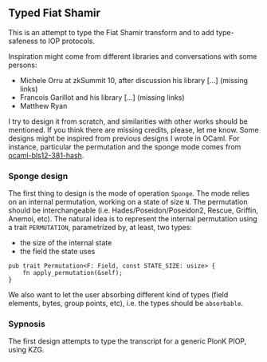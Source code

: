 ## Typed Fiat Shamir

This is an attempt to type the Fiat Shamir transform and to add type-safeness to IOP protocols.

Inspiration might come from different libraries and conversations with some persons:
- Michele Orru at zkSummit 10, after discussion his library [...] (missing links)
- Francois Garillot and his library [...] (missing links)
- Matthew Ryan

I try to design it from scratch, and similarities with other works should be
mentioned. If you think there are missing credits, please, let me know.
Some designs might be inspired from
previous designs I wrote in OCaml. For instance, particular the permutation and the sponge mode comes from
[ocaml-bls12-381-hash](https://gitlab.com/nomadic-labs/cryptography/ocaml-bls12-381-hash).

### Sponge design

The first thing to design is the mode of operation `Sponge`.
The mode relies on an internal permutation, working on a state of size `N`. The
permutation should be interchangeable (i.e. Hades/Poseidon/Poseidon2, Rescue, Griffin, Anemoi,
etc).
The natural idea is to represent the internal permutation using a trait `PERMUTATION`, parametrized by, at least, two types:
- the size of the internal state
- the field the state uses

```
pub trait Permutation<F: Field, const STATE_SIZE: usize> {
    fn apply_permutation(&self);
}
```

We also want to let the user absorbing different kind of types (field elements,
bytes, group points, etc), i.e. the types should be `absorbable`.

### Sypnosis

The first design attempts to type the transcript for a generic PlonK PIOP, using KZG.
